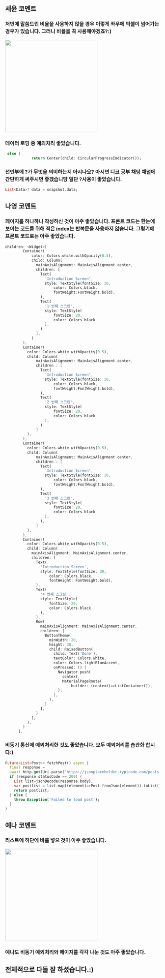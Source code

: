 ## 세윤 코멘트 
### 저번에 말씀드린 비율을 사용하지 않을 경우 이렇게 좌우에 픽셀이 넘어가는 경우가 있습니다. 그러니 비율을 꼭 사용해야겠죠?:)
<img width='300' src='https://user-images.githubusercontent.com/72601028/131244396-49ee9059-51d4-434c-960d-6f382e851b66.png'>

### 데이터 로딩 중 예외처리 좋았습니다. 
```dart
 else {
            return Center(child: CircularProgressIndicator());
```

### 선언부에 ?가 무엇을 의미하는지 아시나요? 아시면 디코 공부 채팅 채널에 간단하게 써주시면 좋겠습니당 일단 ?사용이 좋았습니다.
```dart
List<Data>? data = snapshot.data;
```
## 나영 코멘트
### 페이지를 하나하나 작성하신 것이 아주 좋았습니다. 프론트 코드는 한눈에 보이는 코드를 위해 적은 index는 반복문을 사용하지 않습니다. 그렇기에 프론트 코드로는 아주 좋았습니다.
```dart
children: <Widget>[
        Container(
            color: Colors.white.withOpacity(0.5),
            child: Column(
              mainAxisAlignment: MainAxisAlignment.center,
              children: [
                Text(
                  'Introduction Screen',
                  style: TextStyle(fontSize: 30,
                      color: Colors.black,
                      fontWeight:FontWeight.bold),
                ),
                Text(
                  '1 번째 스크린',
                  style: TextStyle(
                      fontSize: 20,
                      color: Colors.black
                  ),
                )
              ],
            )
        ),
        Container(
          color: Colors.white.withOpacity(0.5),
          child: Column(
              mainAxisAlignment: MainAxisAlignment.center,
              children : [
                Text(
                  'Introduction Screen',
                  style: TextStyle(fontSize: 30,
                      color: Colors.black,
                      fontWeight:FontWeight.bold),
                ),
                Text(
                  '2 번째 스크린',
                  style: TextStyle(
                      fontSize: 20,
                      color: Colors.black
                  ),
                )
              ]
          ),
        ),
        Container(
          color: Colors.white.withOpacity(0.5),
          child: Column(
              mainAxisAlignment: MainAxisAlignment.center,
              children : [
                Text(
                  'Introduction Screen',
                  style: TextStyle(fontSize: 30,
                      color: Colors.black,
                      fontWeight:FontWeight.bold),
                ),
                Text(
                  '3 번째 스크린',
                  style: TextStyle(
                      fontSize: 20,
                      color: Colors.black
                  ),
                ),
              ]
          ),
        ),
        Container(
          color: Colors.white.withOpacity(0.5),
          child: Column(
            mainAxisAlignment: MainAxisAlignment.center,
            children: [
              Text(
                'Introduction Screen',
                style: TextStyle(fontSize: 30,
                    color: Colors.black,
                    fontWeight: FontWeight.bold),
              ),
              Text(
                '4 번째 스크린',
                style: TextStyle(
                    fontSize: 20,
                    color: Colors.black
                ),
              ),
              Row(
                mainAxisAlignment: MainAxisAlignment.center,
                children: [
                  ButtonTheme(
                    minWidth: 20,
                    height: 30,
                    child: RaisedButton(
                      child: Text('Done'),
                      textColor: Colors.white,
                      color: Colors.lightBlueAccent,
                      onPressed: () {
                        Navigator.push(
                          context,
                          MaterialPageRoute(
                              builder: (context)=>ListContainer()),
                        );
                      },
                    ),
                  )
                ],
              )
            ],
          ),
        )
      ],
```
### 비동기 통신에 예외처리한 것도 좋았습니다. 모두 예외처리를 습관화 합시다:)
```dart
Future<List<Post>> fetchPost() async {
  final response =
  await http.get(Uri.parse('https://jsonplaceholder.typicode.com/posts'));
  if (response.statusCode == 200) {
    List list=jsonDecode(response.body);
    var postlist = list.map((element)=>Post.fromJson(element)).toList();
    return postlist;
  } else {
    throw Exception('Failed to load post');
  }
}
 ```
 ## 예나 코멘트
 ### 리스트에 하단에 바를 넣으 것이 아주 좋았습니다.
 <img width='300' src='https://user-images.githubusercontent.com/72601028/131245402-87e4cd4e-2271-44eb-adc5-3b5169a2d095.png'>
 
 ### 예나도 비동기 예외처리와 페이지를 각각 나눈 것도 아주 좋았습니다.
 
 ## 전체적으로 다들 잘 하셨습니다.:)
